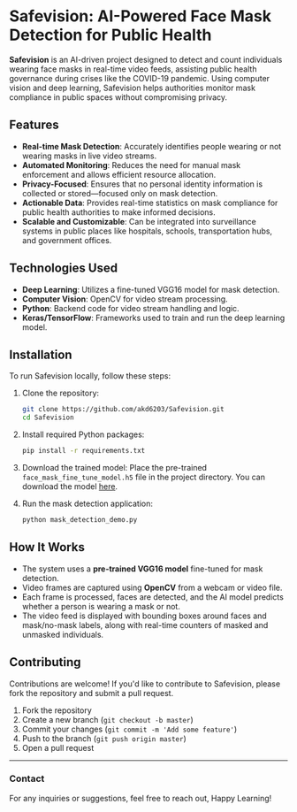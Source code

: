 # Safevision: AI-Powered Face Mask Detection for Public Health

**Safevision** is an AI-driven project designed to detect and count individuals wearing face masks in real-time video feeds, assisting public health governance during crises like the COVID-19 pandemic. Using computer vision and deep learning, Safevision helps authorities monitor mask compliance in public spaces without compromising privacy.

## Features

- **Real-time Mask Detection**: Accurately identifies people wearing or not wearing masks in live video streams.
- **Automated Monitoring**: Reduces the need for manual mask enforcement and allows efficient resource allocation.
- **Privacy-Focused**: Ensures that no personal identity information is collected or stored—focused only on mask detection.
- **Actionable Data**: Provides real-time statistics on mask compliance for public health authorities to make informed decisions.
- **Scalable and Customizable**: Can be integrated into surveillance systems in public places like hospitals, schools, transportation hubs, and government offices.

## Technologies Used

- **Deep Learning**: Utilizes a fine-tuned VGG16 model for mask detection.
- **Computer Vision**: OpenCV for video stream processing.
- **Python**: Backend code for video stream handling and logic.
- **Keras/TensorFlow**: Frameworks used to train and run the deep learning model.

## Installation

To run Safevision locally, follow these steps:

1. Clone the repository:
    ```bash
    git clone https://github.com/akd6203/Safevision.git
    cd Safevision
    ```

2. Install required Python packages:
    ```bash
    pip install -r requirements.txt
    ```

3. Download the trained model:
   Place the pre-trained `face_mask_fine_tune_model.h5` file in the project directory. You can download the model [here](#).

4. Run the mask detection application:
    ```bash
    python mask_detection_demo.py
    ```

## How It Works

- The system uses a **pre-trained VGG16 model** fine-tuned for mask detection.
- Video frames are captured using **OpenCV** from a webcam or video file.
- Each frame is processed, faces are detected, and the AI model predicts whether a person is wearing a mask or not.
- The video feed is displayed with bounding boxes around faces and mask/no-mask labels, along with real-time counters of masked and unmasked individuals.

## Contributing

Contributions are welcome! If you'd like to contribute to Safevision, please fork the repository and submit a pull request.

1. Fork the repository
2. Create a new branch (`git checkout -b master`)
3. Commit your changes (`git commit -m 'Add some feature'`)
4. Push to the branch (`git push origin master`)
5. Open a pull request

---

### Contact

For any inquiries or suggestions, feel free to reach out, Happy Learning!

